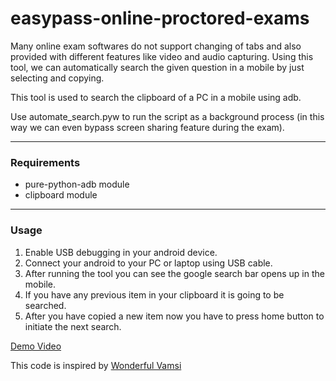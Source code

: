 # easypass-online-proctored-exams

Many online exam softwares do not support changing of tabs and also provided with different features like video and audio capturing.
Using this tool, we can automatically search the given question in a mobile by just selecting and copying.

This tool is used to search the clipboard of a PC in a mobile using adb.

Use automate_search.pyw to run the script as a background process (in this way we can even bypass screen sharing feature during the exam).

--------------------------------------------------------------------------------------------------------------------------------------------

### Requirements
- pure-python-adb module
- clipboard module

--------------------------------------------------------------------------------------------------------------------------------------------

### Usage
1. Enable USB debugging in your android device.
2. Connect your android to your PC or laptop using USB cable.
3. After running the tool you can see the google search bar opens up in the mobile.
4. If you have any previous item in your clipboard it is going to be searched.
5. After you have copied a new item now you have to press home button to initiate the next search.

[Demo Video](https://youtu.be/R0_OlitWlEo)

This code is inspired by [Wonderful Vamsi](https://github.com/wonderfulvamsi/Online-Exam-Software-Vulnerability)
